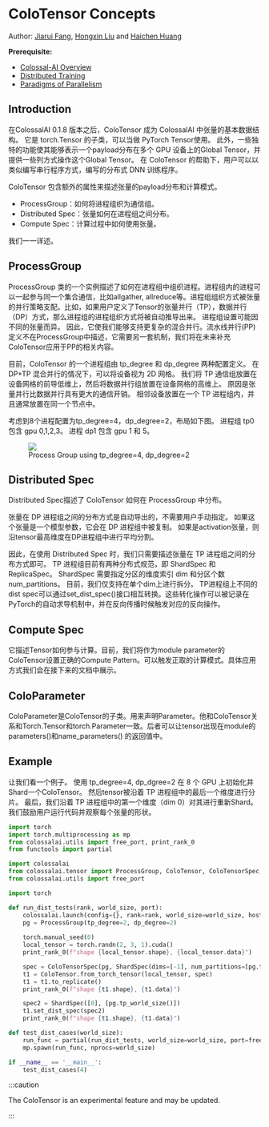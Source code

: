 # ColoTensor Concepts

Author: [Jiarui Fang](https://github.com/feifeibear), [Hongxin Liu](https://github.com/ver217) and [Haichen Huang](https://github.com/1SAA)

**Prerequisite:**
- [Colossal-AI Overview](../concepts/colossalai_overview.md)
- [Distributed Training](../concepts/distributed_training.md)
- [Paradigms of Parallelism](../concepts/paradigms_of_parallelism.md)

## Introduction

在ColossalAI 0.1.8 版本之后，ColoTensor 成为 ColossalAI 中张量的基本数据结构。 它是 torch.Tensor 的子类，可以当做 PyTorch Tensor使用。 此外，一些独特的功能使其能够表示一个payload分布在多个 GPU 设备上的Global  Tensor，并提供一些列方式操作这个Global Tensor。 在 ColoTensor 的帮助下，用户可以以类似编写串行程序方式，编写的分布式 DNN 训练程序。

ColoTensor 包含额外的属性来描述张量的payload分布和计算模式。

- ProcessGroup：如何将进程组织为通信组。
- Distributed Spec：张量如何在进程组之间分布。
- Compute Spec：计算过程中如何使用张量。

我们一一详述。

## ProcessGroup

ProcessGroup 类的一个实例描述了如何在进程组中组织进程。进程组内的进程可以一起参与同一个集合通信，比如allgather, allreduce等。进程组组织方式被张量的并行策略支配。比如，如果用户定义了Tensor的张量并行（TP），数据并行（DP）方式，那么进程组的进程组织方式将被自动推导出来。 进程组设置可能因不同的张量而异。 因此，它使我们能够支持更复杂的混合并行。流水线并行(PP)定义不在ProcessGroup中描述，它需要另一套机制，我们将在未来补充ColoTensor应用于PP的相关内容。

目前，ColoTensor 的一个进程组由 tp_degree 和 dp_degree 两种配置定义。 在 DP+TP 混合并行的情况下，可以将设备视为 2D 网格。 我们将 TP 通信组放置在设备网格的前导低维上，然后将数据并行组放置在设备网格的高维上。 原因是张量并行比数据并行具有更大的通信开销。 相邻设备放置在一个 TP 进程组内，并且通常放置在同一个节点中。

考虑到8个进程配置为tp_degree=4，dp_degree=2，布局如下图。 进程组 tp0 包含 gpu 0,1,2,3。 进程 dp1 包含 gpu 1 和 5。

<figure style={{textAlign: "center"}}>
<img src="https://raw.githubusercontent.com/hpcaitech/public_assets/main/colossalai/img/ColoTensor_layout_demo.PNG"/>
<figcaption>Process Group using tp_degree=4, dp_degree=2</figcaption>
</figure>

## Distributed Spec

Distributed Spec描述了 ColoTensor 如何在 ProcessGroup 中分布。

张量在 DP 进程组之间的分布方式是自动导出的，不需要用户手动指定。 如果这个张量是一个模型参数，它会在 DP 进程组中被复制。 如果是activation张量，则沿tensor最高维度在DP进程组中进行平均分割。

因此，在使用 Distributed Spec 时，我们只需要描述张量在 TP 进程组之间的分布方式即可。 TP 进程组目前有两种分布式规范，即 ShardSpec 和 ReplicaSpec。 ShardSpec 需要指定分区的维度索引 dim 和分区个数 num_partitions。 目前，我们仅支持在单个dim上进行拆分。 TP进程组上不同的dist spec可以通过set_dist_spec()接口相互转换。这些转化操作可以被记录在PyTorch的自动求导机制中，并在反向传播时候触发对应的反向操作。

## Compute Spec

它描述Tensor如何参与计算。目前，我们将作为module parameter的ColoTensor设置正确的Compute Pattern。可以触发正取的计算模式。具体应用方式我们会在接下来的文档中展示。

## ColoParameter

ColoParameter是ColoTensor的子类。用来声明Parameter。他和ColoTensor关系和Torch.Tensor和torch.Parameter一致。后者可以让tensor出现在module的parameters()和name_parameters() 的返回值中。

## Example

让我们看一个例子。 使用 tp_degree=4, dp_dgree=2 在 8 个 GPU 上初始化并Shard一个ColoTensor。 然后tensor被沿着 TP 进程组中的最后一个维度进行分片。 最后，我们沿着 TP 进程组中的第一个维度（dim 0）对其进行重新Shard。 我们鼓励用户运行代码并观察每个张量的形状。


```python
import torch
import torch.multiprocessing as mp
from colossalai.utils import free_port, print_rank_0
from functools import partial

import colossalai
from colossalai.tensor import ProcessGroup, ColoTensor, ColoTensorSpec, ShardSpec, ComputeSpec, ComputePattern
from colossalai.utils import free_port

import torch

def run_dist_tests(rank, world_size, port):
    colossalai.launch(config={}, rank=rank, world_size=world_size, host='localhost', port=port, backend='nccl')
    pg = ProcessGroup(tp_degree=2, dp_degree=2)
    
    torch.manual_seed(0)
    local_tensor = torch.randn(2, 3, 1).cuda()
    print_rank_0(f"shape {local_tensor.shape}, {local_tensor.data}")

    spec = ColoTensorSpec(pg, ShardSpec(dims=[-1], num_partitions=[pg.tp_world_size()]), ComputeSpec(ComputePattern.TP1D))
    t1 = ColoTensor.from_torch_tensor(local_tensor, spec)
    t1 = t1.to_replicate()
    print_rank_0(f"shape {t1.shape}, {t1.data}")

    spec2 = ShardSpec([0], [pg.tp_world_size()])
    t1.set_dist_spec(spec2)
    print_rank_0(f"shape {t1.shape}, {t1.data}")

def test_dist_cases(world_size):
    run_func = partial(run_dist_tests, world_size=world_size, port=free_port())
    mp.spawn(run_func, nprocs=world_size)

if __name__ == '__main__':
    test_dist_cases(4)
```

:::caution

The ColoTensor is an experimental feature and may be updated.

:::

